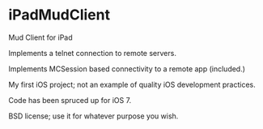 iPadMudClient
=============

Mud Client for iPad

Implements a telnet connection to remote servers.

Implements MCSession based connectivity to a remote app (included.)

My first iOS project; not an example of quality iOS development practices.

Code has been spruced up for iOS 7.

BSD license; use it for whatever purpose you wish.



